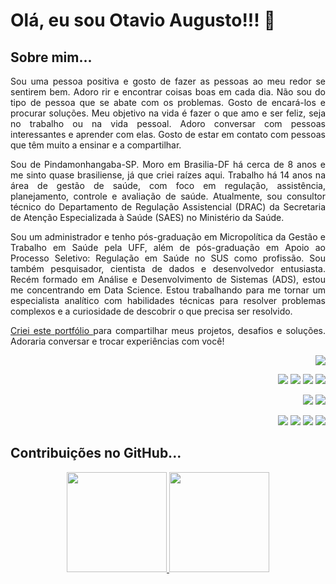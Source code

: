 <h1> Olá, eu sou Otavio Augusto!!! 👋</h1>

<div style='text-align:justify'>
  <h2>Sobre mim...</h2>
    <p>Sou uma pessoa positiva e gosto de fazer as pessoas ao meu redor se sentirem bem. Adoro rir e encontrar coisas boas em cada dia. Não sou do tipo de pessoa que se abate com os problemas. Gosto de encará-los e procurar soluções. Meu objetivo na vida é fazer o que amo e ser feliz, seja no trabalho ou na vida pessoal. Adoro conversar com pessoas interessantes e aprender com elas. Gosto de estar em contato com pessoas que têm muito a ensinar e a compartilhar.</p>
    <p>Sou de Pindamonhangaba-SP. Moro em Brasilia-DF há cerca de 8 anos e me sinto quase brasiliense, já que criei raízes aqui. Trabalho há 14 anos na área de gestão de saúde, com foco em regulação, assistência, planejamento, controle e avaliação de saúde. Atualmente, sou consultor técnico do Departamento de Regulação Assistencial (DRAC) da Secretaria de Atenção Especializada à Saúde (SAES) no Ministério da Saúde.</p>
    <p>Sou um administrador e tenho pós-graduação em Micropolítica da Gestão e Trabalho em Saúde pela UFF, além de pós-graduação em Apoio ao Processo Seletivo: Regulação em Saúde no SUS como profissão. Sou também pesquisador, cientista de dados e desenvolvedor entusiasta. Recém formado em Análise e Desenvolvimento de Sistemas (ADS), estou me concentrando em Data Science. Estou trabalhando para me tornar um especialista analítico com habilidades técnicas para resolver problemas complexos e a curiosidade de descobrir o que precisa ser resolvido.</p>
    <p><a href="https://otavioaugust1.github.io/Meu_portfolio/" target="_blank">Criei este portfólio </a>para compartilhar meus projetos, desafios e soluções. Adoraria conversar e trocar experiências com você!</p>

<div style='text-align: right'>
<a href="https://otavioaugust1.github.io/Meu_portfolio/" target="_blank"><img src="	https://img.shields.io/badge/MEU PORTFÓLIO-1BB91F?style=for-the-badge&logo=HTML5&logoColor=white" target="_blank"></a> 

<a href="https://web.facebook.com/otavioaugust" target="_blank"><img src="https://img.shields.io/badge/Facebook-1877F2?style=for-the-badge&logo=facebook&logoColor=white" target="_blank"></a>
<a href="https://www.youtube.com/@otavioaugust" target="_blank"><img src="https://img.shields.io/badge/YouTube-FF0000?style=for-the-badge&logo=youtube&logoColor=white" target="_blank"></a>
<a href="https://www.tiktok.com/@otavioaugust" target="_blank"><img src="https://img.shields.io/badge/TikTok-000000?style=for-the-badge&logo=tiktok&logoColor=white" target="_blank"></a> 
<a href="https://www.instagram.com/otavioaugust/" target="_blank"><img src="https://img.shields.io/badge/-Instagram-%23E4405F?style=for-the-badge&logo=instagram&logoColor=white" target="_blank"></a>

<a href="https://twitter.com/0tavioaugust" target="_blank"><img src="	https://img.shields.io/badge/Twitter-1DA1F2?style=for-the-badge&logo=twitter&logoColor=white" target="_blank"></a>
<a href="https://www.kooapp.com/profile/otavioaugust" target="_blank"><img src="	https://img.shields.io/badge/KOO-FFFC00?style=for-the-badge&logo=Twitter&logoColor=white" target="_blank"></a> 

<a href = "mailto:otavioaugust@gmail.com"><img src="https://img.shields.io/badge/Gmail-D14836?style=for-the-badge&logo=gmail&logoColor=white" target="_blank"></a>
<a href="https://www.linkedin.com/in/otavioaugust" target="_blank"><img src="https://img.shields.io/badge/-LinkedIn-%230077B5?style=for-the-badge&logo=linkedin&logoColor=white" target="_blank"></a> 
<a href="https://github.com/otavioaugust1" target="_blank"><img src="	https://img.shields.io/badge/GitHub-100000?style=for-the-badge&logo=github&logoColor=white" target="_blank"></a> 
<a href="http://lattes.cnpq.br/1250109562083947" target="_blank"><img src="https://img.shields.io/badge/-LATTES-%230077B5?style=for-the-badge&logo=mattermost&logoColor=white" target="_blank"></a>

</div>

<h2>Contribuições no GitHub...</h2>

<div align="center">
  <a href="https://github.com/otavioaugust1">
  <img height="160em" src="https://github-readme-stats.vercel.app/api?username=otavioaugust1&show_icons=true&theme=dracula&include_all_commits=true&count_private=true"/>
  <img height="160em" src="https://github-readme-stats.vercel.app/api/top-langs/?username=otavioaugust1&layout=compact&langs_count=7&theme=dracula"/>
</div>

